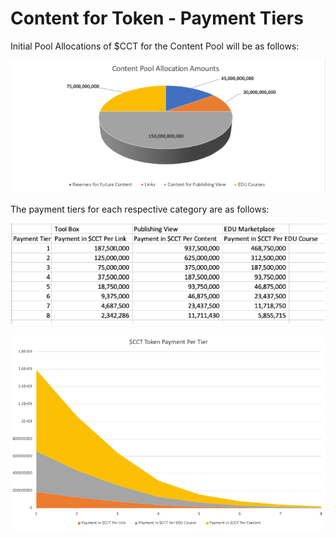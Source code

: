 # Content for Token - Payment Tiers

Initial Pool Allocations of $CCT for the Content Pool will be as follows:

![](../../.gitbook/assets/P8254icture1.png)

The payment tiers for each respective category are as follows:

![](../../.gitbook/assets/P777icture1.png)

![](../../.gitbook/assets/Pictur36543e1.png)
